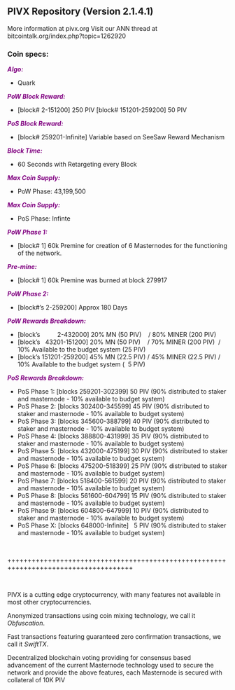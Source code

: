<h2><strong>PIVX Repository (Version 2.1.4.1)</strong></h2>
<p>More information at pivx.org Visit our ANN thread at bitcointalk.org/index.php?topic=1262920</p>
<h3><strong>Coin specs:</strong></h3>
<p><strong><span style="color: #800080;"><em>Algo:</em></span></strong></p>
<ul>
<li>Quark</li>
</ul>
<p><strong><span style="color: #800080;"><em>PoW Block Reward:</em></span></strong></p>
<ul>
<li>[block# 2-151200] 250 PIV [block# 151201-259200] 50 PIV</li>
</ul>
<p><strong><span style="color: #800080;"><em>PoS Block Reward:</em></span></strong></p>
<ul>
<li>[block# 259201-Infinite] Variable based on SeeSaw Reward Mechanism</li>
</ul>
<p><strong><span style="color: #800080;"><em>Block Time:</em></span></strong></p>
<ul>
<li>60 Seconds with Retargeting every Block</li>
</ul>
<p><strong><span style="color: #800080;"><em>Max Coin Supply:</em></span></strong></p>
<ul>
<li>PoW Phase: 43,199,500</li>
</ul>
<p><strong><span style="color: #800080;"><em>Max Coin Supply:</em></span></strong></p>
<ul>
<li>PoS Phase: Infinte</li>
</ul>
<p><strong><span style="color: #800080;"><em>PoW Phase 1:</em></span></strong></p>
<ul>
<li>[block# 1] 60k Premine for creation of 6 Masternodes for the functioning of the network.</li>
</ul>
<p><strong><span style="color: #800080;"><em>Pre-mine:</em></span></strong></p>
<ul>
<li>[block# 1] 60k Premine was burned at block 279917</li>
</ul>
<p><strong><span style="color: #800080;"><em>PoW Phase 2:</em></span></strong></p>
<ul>
<li>[block#&rsquo;s 2-259200] Approx 180 Days</li>
</ul>
<p><strong><span style="color: #800080;"><em>PoW Rewards Breakdown:</em></span></strong></p>
<ul>
<li>[block&rsquo;s &nbsp; &nbsp; &nbsp; &nbsp; &nbsp;2-432000] 20% MN (50 PIV) &nbsp; &nbsp;/ 80% MINER (200 PIV)</li>
<li>[block&rsquo;s &nbsp; 43201-151200] 20% MN (50 PIV) &nbsp; &nbsp;/ 70% MINER (200 PIV) &nbsp;/ 10% Available to the budget system (25 PIV)</li>
<li>[block&rsquo;s 151201-259200] 45% MN (22.5 PIV) / 45% MINER (22.5 PIV) / 10% Available to the budget system ( &nbsp;5 PIV)</li>
</ul>
<p><strong><span style="color: #800080;"><em>PoS Rewards Breakdown:</em></span></strong></p>
<ul>
<li>PoS Phase 1: [blocks 259201-302399] 50 PIV (90% distributed to staker and masternode - 10% available to budget system)</li>
<li>PoS Phase 2: [blocks 302400-345599] 45 PIV (90% distributed to staker and masternode - 10% available to budget system)</li>
<li>PoS Phase 3: [blocks 345600-388799] 40 PIV (90% distributed to staker and masternode - 10% available to budget system)</li>
<li>PoS Phase 4: [blocks 388800-431999] 35 PIV (90% distributed to staker and masternode - 10% available to budget system)</li>
<li>PoS Phase 5: [blocks 432000-475199] 30 PIV (90% distributed to staker and masternode - 10% available to budget system)</li>
<li>PoS Phase 6: [blocks 475200-518399] 25 PIV (90% distributed to staker and masternode - 10% available to budget system)</li>
<li>PoS Phase 7: [blocks 518400-561599] 20 PIV (90% distributed to staker and masternode - 10% available to budget system)</li>
<li>PoS Phase 8: [blocks 561600-604799] 15 PIV (90% distributed to staker and masternode - 10% available to budget system)</li>
<li>PoS Phase 9: [blocks 604800-647999] 10 PIV (90% distributed to staker and masternode - 10% available to budget system)</li>
<li>PoS Phase X: [blocks 648000-Infinite] &nbsp; 5 PIV (90% distributed to staker and masternode - 10% available to budget system)</li>
</ul>
<p>&nbsp;</p>
<p>+++++++++++++++++++++++++++++++++++++++++++++++++++++++++++++++++++++++++++++++++++++</p>
<p>&nbsp;</p>
<p>PIVX is a cutting edge cryptocurrency, with many features not available in most other cryptocurrencies.</p>
<p>Anonymized transactions using coin mixing technology, we call it <em>Obfuscation</em>.</p>
<p>Fast transactions featuring guaranteed zero confirmation transactions, we call it <em>SwiftTX</em>.</p>
<p>Decentralized blockchain voting providing for consensus based advancement of the current Masternode technology used to secure the network and provide the above features, each Masternode is secured with collateral of 10K PIV</p>
